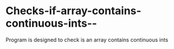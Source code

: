 # Checks-if-array-contains-continuous-ints--
Program is designed to check is an array contains continuous ints

